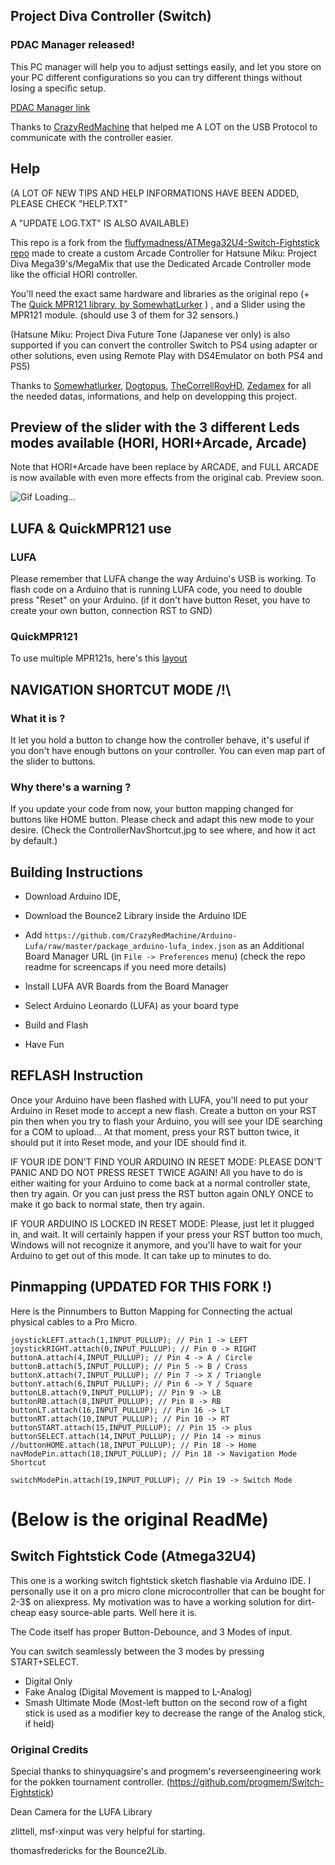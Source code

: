 ## Project Diva Controller (Switch)

### PDAC Manager released!
This PC manager will help you to adjust settings easily, and let you store on your PC different configurations so you can try different things without losing a specific setup. 

[PDAC Manager link](PDAC%20Manager/Release)

Thanks to [CrazyRedMachine](https://github.com/CrazyRedMachine) that helped me A LOT on the USB Protocol to communicate with the controller easier.

## Help
(A LOT OF NEW TIPS AND HELP INFORMATIONS HAVE BEEN ADDED, PLEASE CHECK "HELP.TXT"

A "UPDATE LOG.TXT" IS ALSO AVAILABLE)

This repo is a fork from the [fluffymadness/ATMega32U4-Switch-Fightstick repo](https://github.com/fluffymadness/ATMega32U4-Switch-Fightstick)
made to create a custom Arcade Controller for Hatsune Miku: Project Diva Mega39's/MegaMix that use the Dedicated Arcade Controller mode like the official HORI controller.

You'll need the exact same hardware and libraries as the original repo (+ The [Quick MPR121 library, by SomewhatLurker](https://github.com/somewhatlurker/QuickMpr121) ) , and a Slider using the MPR121 module. (should use 3 of them for 32 sensors.)

(Hatsune Miku: Project Diva Future Tone (Japanese ver only) is also supported if you can convert the controller Switch to PS4 using adapter or other solutions, even using Remote Play with DS4Emulator on both PS4 and PS5)

Thanks to [Somewhatlurker](https://github.com/somewhatlurker), [Dogtopus](https://github.com/dogtopus/), [TheCorrellRoyHD](https://twitter.com/correllroy), [Zedamex](https://www.youtube.com/channel/UCZ-jUHyriPCuebtpx48MPdQ) for all the needed datas, informations, and help on developping this project.


## Preview of the slider with the 3 different Leds modes available (HORI, HORI+Arcade, Arcade)
Note that HORI+Arcade have been replace by ARCADE, and FULL ARCADE is now available with even more effects from the original cab.
Preview soon.

![Gif Loading...](ezgif-1-74ecb11183.gif)




## LUFA & QuickMPR121 use
### LUFA
Please remember that LUFA change the way Arduino's USB is working.
To flash code on a Arduino that is running LUFA code, you need to double press "Reset" on your Arduino. (if it don't have button Reset, you have to create your own button, connection RST to GND)

### QuickMPR121
To use multiple MPR121s, here's this [layout](https://user-images.githubusercontent.com/22883203/132257503-b0a68036-46a7-43d3-a15f-b2952b6a3bcc.png)

## NAVIGATION SHORTCUT MODE /!\
### What it is ?
It let you hold a button to change how the controller behave, it's useful if you don't have enough buttons on your controller.
You can even map part of the slider to buttons.

### Why there's a warning ?
If you update your code from now, your button mapping changed for buttons like HOME button.
Please check and adapt this new mode to your desire.
(Check the ControllerNavShortcut.jpg to see where, and how it act by default.)

## Building Instructions

- Download Arduino IDE, 

- Download the Bounce2 Library inside the Arduino IDE
- Add `https://github.com/CrazyRedMachine/Arduino-Lufa/raw/master/package_arduino-lufa_index.json` as an Additional Board Manager URL (in `File -> Preferences` menu)
(check the repo readme for screencaps if you need more details)
- Install LUFA AVR Boards from the Board Manager
- Select Arduino Leonardo (LUFA) as your board type
- Build and Flash
- Have Fun

## REFLASH Instruction


Once your Arduino have been flashed with LUFA, you'll need to put your Arduino in Reset mode to accept a new flash.
Create a button on your RST pin then when you try to flash your Arduino, you will see your IDE searching for a COM to upload...
At that moment, press your RST button twice, it should put it into Reset mode, and your IDE should find it.


IF YOUR IDE DON'T FIND YOUR ARDUINO IN RESET MODE:
PLEASE DON'T PANIC AND DO NOT PRESS RESET TWICE AGAIN!
All you have to do is either waiting for your Arduino to come back at a normal controller state, then try again.
Or you can just press the RST button again ONLY ONCE to make it go back to normal state, then try again.


IF YOUR ARDUINO IS LOCKED IN RESET MODE:
Please, just let it plugged in, and wait.
It will certainly happen if your press your RST button too much, Windows will not recognize it anymore, 
and you'll have to wait for your Arduino to get out of this mode.
It can take up to minutes to do.


## Pinmapping (UPDATED FOR THIS FORK !)

Here is the Pinnumbers to Button Mapping for Connecting the actual physical cables to a Pro Micro.
	


	joystickLEFT.attach(1,INPUT_PULLUP); // Pin 1 -> LEFT
	joystickRIGHT.attach(0,INPUT_PULLUP); // Pin 0 -> RIGHT
	buttonA.attach(4,INPUT_PULLUP); // Pin 4 -> A / Circle
	buttonB.attach(5,INPUT_PULLUP); // Pin 5 -> B / Cross
	buttonX.attach(7,INPUT_PULLUP); // Pin 7 -> X / Triangle
	buttonY.attach(6,INPUT_PULLUP); // Pin 6 -> Y / Square
	buttonLB.attach(9,INPUT_PULLUP); // Pin 9 -> LB
	buttonRB.attach(8,INPUT_PULLUP); // Pin 8 -> RB
	buttonLT.attach(16,INPUT_PULLUP); // Pin 16 -> LT
	buttonRT.attach(10,INPUT_PULLUP); // Pin 10 -> RT
	buttonSTART.attach(15,INPUT_PULLUP); // Pin 15 -> plus
	buttonSELECT.attach(14,INPUT_PULLUP); // Pin 14 -> minus
	//buttonHOME.attach(18,INPUT_PULLUP); // Pin 18 -> Home
	navModePin.attach(18,INPUT_PULLUP); // Pin 18 -> Navigation Mode Shortcut
	
	switchModePin.attach(19,INPUT_PULLUP); // Pin 19 -> Switch Mode

# (Below is the original ReadMe)

## Switch Fightstick Code (Atmega32U4)

This one is a working switch fightstick sketch
flashable via Arduino IDE. I personally use it on a pro micro clone microcontroller that can be bought for 2-3$ on aliexpress. My motivation was to have a working solution for dirt-cheap easy source-able parts. Well here it is. 

The Code itself has proper Button-Debounce, and 3 Modes of input.

You can switch seamlessly between the 3 modes by pressing START+SELECT. 

- Digital Only
- Fake Analog (Digital Movement is mapped to L-Analog)
- Smash Ultimate Mode (Most-left button on the second row of a fight stick is used as a modifier key to decrease the range of the Analog stick, if held)


	
### Original Credits

Special thanks to shinyquagsire's and progmem's reverseengineering work for the pokken tournament controller. (https://github.com/progmem/Switch-Fightstick)

Dean Camera for the LUFA Library

zlittell, msf-xinput was very helpful for starting.

thomasfredericks for the Bounce2Lib.
